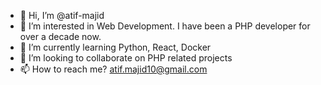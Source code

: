 - 👋 Hi, I’m @atif-majid
- 👀 I’m interested in Web Development. I have been a PHP developer for over a decade now.
- 🌱 I’m currently learning Python, React, Docker
- 💞️ I’m looking to collaborate on PHP related projects
- 📫 How to reach me? atif.majid10@gmail.com

<!---
atif-majid/atif-majid is a ✨ special ✨ repository because its `README.md` (this file) appears on your GitHub profile.
You can click the Preview link to take a look at your changes.
--->
